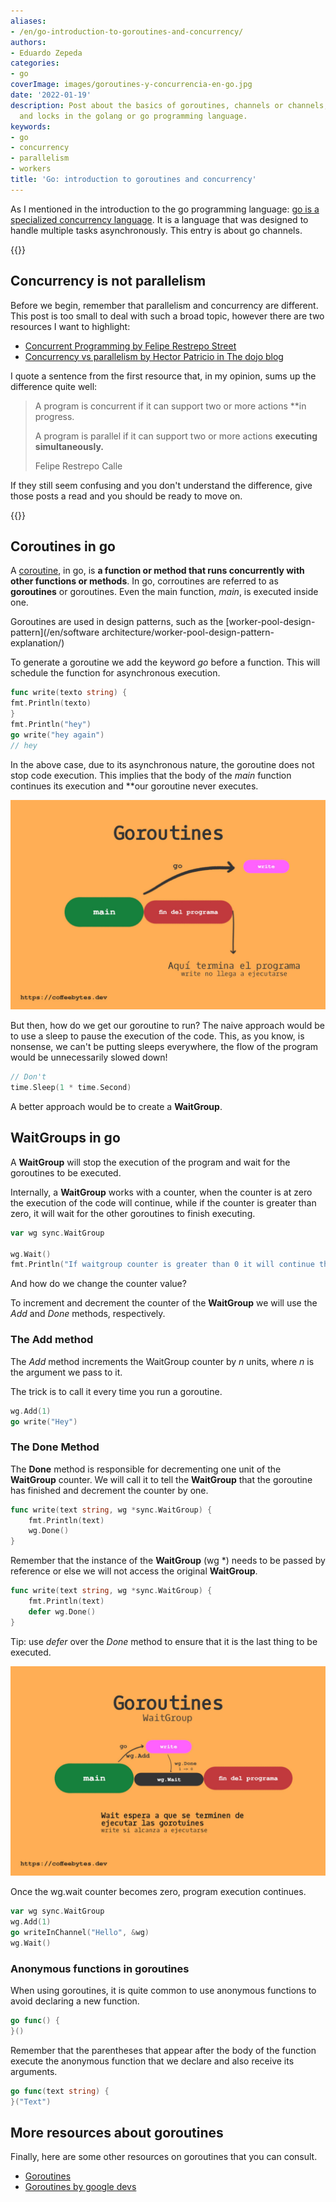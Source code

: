 ```yaml
---
aliases:
- /en/go-introduction-to-goroutines-and-concurrency/
authors:
- Eduardo Zepeda
categories:
- go
coverImage: images/goroutines-y-concurrencia-en-go.jpg
date: '2022-01-19'
description: Post about the basics of goroutines, channels or channels, waitgroups
  and locks in the golang or go programming language.
keywords:
- go
- concurrency
- parallelism
- workers
title: 'Go: introduction to goroutines and concurrency'
---
```


As I mentioned in the introduction to the go programming language: [go is a specialized concurrency language](/en/go/go-programming-language-introduction-to-variables-and-data-types/). It is a language that was designed to handle multiple tasks asynchronously. This entry is about go channels.

{{<box link="/en/pages/go-programming-language-tutorial/" image="https://res.cloudinary.com/dwrscezd2/image/upload/v1717959563/Go_gopher_favicon_uzxa20.svg" type="info" message="Hey! did you know that I wrote a completely Free Go programming language tutorial?, click here to read it it">}}

## Concurrency is not parallelism

Before we begin, remember that parallelism and concurrency are different. This post is too small to deal with such a broad topic, however there are two resources I want to highlight:

* [Concurrent Programming by Felipe Restrepo Street](http://ferestrepoca.github.io/paradigmas-de-programacion/progconcurrente/concurrente_teoria/index.html)
* [Concurrency vs parallelism by Hector Patricio in The dojo blog](https://blog.thedojo.mx/2019/04/17/la-diferencia-entre-concurrencia-y-paralelismo.html)

I quote a sentence from the first resource that, in my opinion, sums up the difference quite well:

> A program is concurrent if it can support two or more actions **in
> progress.
>
> A program is parallel if it can support two or more actions **executing
> simultaneously.** 
>
> Felipe Restrepo Calle

If they still seem confusing and you don't understand the difference, give those posts a read and you should be ready to move on.

{{<ad>}}

## Coroutines in go

A [coroutine](https://en.wikipedia.org/wiki/Coroutine#?), in go, is **a function or method that runs concurrently with other functions or methods**. In go, corroutines are referred to as **goroutines** or goroutines. Even the main function, _main_, is executed inside one.

Goroutines are used in design patterns, such as the [worker-pool-design-pattern](/en/software architecture/worker-pool-design-pattern-explanation/)

To generate a goroutine we add the keyword _go_ before a function. This will schedule the function for asynchronous execution.

```go
func write(texto string) {
fmt.Println(texto)
}
fmt.Println("hey")
go write("hey again")
// hey
```

In the above case, due to its asynchronous nature, the goroutine does not stop code execution. This implies that the body of the _main_ function continues its execution and **our goroutine never executes.

![Goroutine operation in go](images/golang-goroutine-3.jpg)

But then, how do we get our goroutine to run? The naive approach would be to use a sleep to pause the execution of the code. This, as you know, is nonsense, we can't be putting sleeps everywhere, the flow of the program would be unnecessarily slowed down!

```go
// Don't
time.Sleep(1 * time.Second)
```

A better approach would be to create a **WaitGroup**.

## WaitGroups in go

A **WaitGroup** will stop the execution of the program and wait for the goroutines to be executed.

Internally, a **WaitGroup** works with a counter, when the counter is at zero the execution of the code will continue, while if the counter is greater than zero, it will wait for the other goroutines to finish executing.

```go
var wg sync.WaitGroup

wg.Wait()
fmt.Println("If waitgroup counter is greater than 0 it will continue the execution.")
```

And how do we change the counter value?

To increment and decrement the counter of the **WaitGroup** we will use the _Add_ and _Done_ methods, respectively.

### The Add method

The _Add_ method increments the WaitGroup counter by _n_ units, where _n_ is the argument we pass to it.

The trick is to call it every time you run a goroutine.

```go
wg.Add(1)
go write("Hey")
```

### The Done Method

The **Done** method is responsible for decrementing one unit of the **WaitGroup** counter. We will call it to tell the **WaitGroup** that the goroutine has finished and decrement the counter by one.

```go
func write(text string, wg *sync.WaitGroup) {
    fmt.Println(text)
    wg.Done()
}
```

Remember that the instance of the **WaitGroup** (wg *) needs to be passed by reference or else we will not access the original **WaitGroup**.

```go
func write(text string, wg *sync.WaitGroup) {
    fmt.Println(text)
    defer wg.Done()
}
```

Tip: use _defer_ over the _Done_ method to ensure that it is the last thing to be executed.

![Operation of a waiting group in go](images/golang-goroutine-wait-2.jpg)

Once the wg.wait counter becomes zero, program execution continues.

```go
var wg sync.WaitGroup
wg.Add(1)
go writeInChannel("Hello", &wg)
wg.Wait()
```

### Anonymous functions in goroutines

When using goroutines, it is quite common to use anonymous functions to avoid declaring a new function.

```go
go func() {
}()
```

Remember that the parentheses that appear after the body of the function execute the anonymous function that we declare and also receive its arguments.

```go
go func(text string) {
}("Text")
```

## More resources about goroutines

Finally, here are some other resources on goroutines that you can consult.

* [Goroutines](https://golangbot.com/goroutines/)
* [Goroutines by google devs](https://www.youtube.com/watch?v=f6kdp27TYZs)